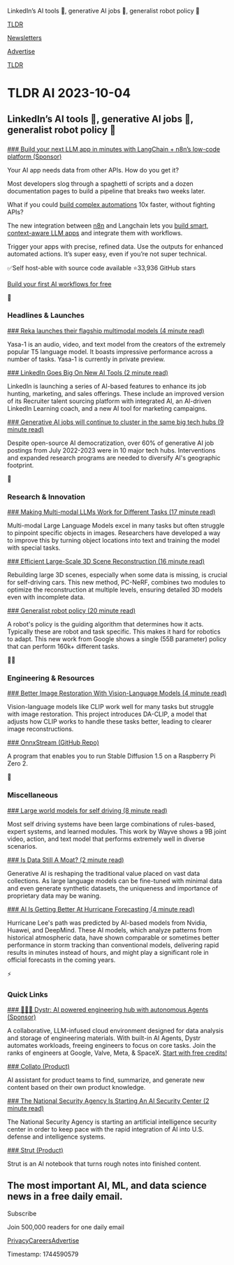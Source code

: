 LinkedIn’s AI tools 💼, generative AI jobs 🌉, generalist robot policy 🤖

[TLDR](/)

[Newsletters](/newsletters)

[Advertise](https://advertise.tldr.tech/)

[TLDR](/)

# TLDR AI 2023-10-04

## LinkedIn’s AI tools 💼, generative AI jobs 🌉, generalist robot policy 🤖

### 

[### Build your next LLM app in minutes with LangChain + n8n’s low-code platform (Sponsor)](https://n8n.io/langchain/?utm_source=paid&amp;utm_medium=email&amp;utm_campaign=tldr-newslertter-langchain)

Your AI app needs data from other APIs. How do you get it?

Most developers slog through a spaghetti of scripts and a dozen documentation pages to build a pipeline that breaks two weeks later.

What if you could [build complex automations](https://n8n.io/langchain/?utm_source=paid&utm_medium=email&utm_campaign=tldr-newslertter-langchain) 10x faster, without fighting APIs?

The new integration between [n8n](https://n8n.io/langchain/?utm_source=paid&utm_medium=email&utm_campaign=tldr-newslertter-langchain%5C) and Langchain lets you [build smart, context-aware LLM apps](https://n8n.io/langchain/?utm_source=paid&utm_medium=email&utm_campaign=tldr-newslertter-langchain) and integrate them with workflows.

Trigger your apps with precise, refined data. Use the outputs for enhanced automated actions. It’s super easy, even if you’re not super technical.

✅Self host-able with source code available ⭐33,936 GitHub stars

[Build your first AI workflows for free](https://n8n.io/langchain/?utm_source=paid&utm_medium=email&utm_campaign=tldr-newslertter-langchain)

🚀

### Headlines & Launches

[### Reka launches their flagship multimodal models (4 minute read)](https://reka.ai/announcing-our-multimodal-ai-assistant/?utm_source=tldrai)

Yasa-1 is an audio, video, and text model from the creators of the extremely popular T5 language model. It boasts impressive performance across a number of tasks. Yasa-1 is currently in private preview.

[### LinkedIn Goes Big On New AI Tools (2 minute read)](https://techcrunch.com/2023/10/03/linkedin-goes-big-on-new-ai-tools-for-learning-recruitment-marketing-and-sales-powered-by-openai/?utm_source=tldrai)

LinkedIn is launching a series of AI-based features to enhance its job hunting, marketing, and sales offerings. These include an improved version of its Recruiter talent sourcing platform with integrated AI, an AI-driven LinkedIn Learning coach, and a new AI tool for marketing campaigns.

[### Generative AI jobs will continue to cluster in the same big tech hubs (9 minute read)](https://www.brookings.edu/articles/new-data-shows-that-without-intervention-generative-ai-jobs-will-continue-to-cluster-in-the-same-big-tech-hubs/?utm_source=tldrai)

Despite open-source AI democratization, over 60% of generative AI job postings from July 2022-2023 were in 10 major tech hubs. Interventions and expanded research programs are needed to diversify AI's geographic footprint.

🧠

### Research & Innovation

[### Making Multi-modal LLMs Work for Different Tasks (17 minute read)](https://arxiv.org/abs/2310.00582v1?utm_source=tldrai)

Multi-modal Large Language Models excel in many tasks but often struggle to pinpoint specific objects in images. Researchers have developed a way to improve this by turning object locations into text and training the model with special tasks.

[### Efficient Large-Scale 3D Scene Reconstruction (16 minute read)](https://arxiv.org/abs/2310.00874?utm_source=tldrai)

Rebuilding large 3D scenes, especially when some data is missing, is crucial for self-driving cars. This new method, PC-NeRF, combines two modules to optimize the reconstruction at multiple levels, ensuring detailed 3D models even with incomplete data.

[### Generalist robot policy (20 minute read)](https://robotics-transformer-x.github.io/?utm_source=tldrai)

A robot's policy is the guiding algorithm that determines how it acts. Typically these are robot and task specific. This makes it hard for robotics to adapt. This new work from Google shows a single (55B parameter) policy that can perform 160k+ different tasks.

👨‍💻

### Engineering & Resources

[### Better Image Restoration With Vision-Language Models (4 minute read)](https://algolzw.github.io/daclip-uir/?utm_source=tldrai)

Vision-language models like CLIP work well for many tasks but struggle with image restoration. This project introduces DA-CLIP, a model that adjusts how CLIP works to handle these tasks better, leading to clearer image reconstructions.

[### OnnxStream (GitHub Repo)](https://github.com/vitoplantamura/OnnxStream/tree/846da873570a737b49154e8f835704264864b0fe?utm_source=tldrai)

A program that enables you to run Stable Diffusion 1.5 on a Raspberry Pi Zero 2.

🎁

### Miscellaneous

[### Large world models for self driving (8 minute read)](https://wayve.ai/thinking/scaling-gaia-1/?utm_source=tldrai)

Most self driving systems have been large combinations of rules-based, expert systems, and learned modules. This work by Wayve shows a 9B joint video, action, and text model that performs extremely well in diverse scenarios.

[### Is Data Still A Moat? (2 minute read)](https://matt-rickard.com/is-data-still-a-moat?utm_source=tldrai)

Generative AI is reshaping the traditional value placed on vast data collections. As large language models can be fine-tuned with minimal data and even generate synthetic datasets, the uniqueness and importance of proprietary data may be waning.

[### AI Is Getting Better At Hurricane Forecasting (4 minute read)](https://arstechnica.com/science/2023/09/ai-is-getting-better-at-hurricane-forecasting/?utm_source=tldrai)

Hurricane Lee's path was predicted by AI-based models from Nvidia, Huawei, and DeepMind. These AI models, which analyze patterns from historical atmospheric data, have shown comparable or sometimes better performance in storm tracking than conventional models, delivering rapid results in minutes instead of hours, and might play a significant role in official forecasts in the coming years.

⚡️

### Quick Links

[### 🧑‍💻🤖 Dystr: AI powered engineering hub with autonomous Agents (Sponsor)](https://dystr.com/?tldr-a)

A collaborative, LLM-infused cloud environment designed for data analysis and storage of engineering materials. With built-in AI Agents, Dystr automates workloads, freeing engineers to focus on core tasks. Join the ranks of engineers at Google, Valve, Meta, & SpaceX. [Start with free credits!](https://dystr.com/?tldr-a)

[### Collato (Product)](https://collato.com/?utm_source=tldrai)

AI assistant for product teams to find, summarize, and generate new content based on their own product knowledge.

[### The National Security Agency Is Starting An AI Security Center (2 minute read)](https://apnews.com/article/nsa-artificial-intelligence-security-deepfakes-f9b19dd64890884cc2b0700ddf66e666?utm_source=tldrai)

The National Security Agency is starting an artificial intelligence security center in order to keep pace with the rapid integration of AI into U.S. defense and intelligence systems.

[### Strut (Product)](https://strut.so/?utm_source=tldrai)

Strut is an AI notebook that turns rough notes into finished content.

## The most important AI, ML, and data science news in a free daily email.

Subscribe

Join 500,000 readers for one daily email

[Privacy](/privacy)[Careers](https://jobs.ashbyhq.com/tldr.tech)[Advertise](/ai/advertise)

Timestamp: 1744590579